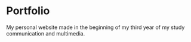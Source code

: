 # Portfolio

My personal website made in the beginning of my third year of my study communication and multimedia.